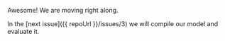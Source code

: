 Awesome! We are moving right along.

In the [next issue]({{ repoUrl }}/issues/3) we will compile our model and evaluate it.
